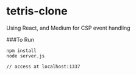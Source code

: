 # tetris-clone
Using React, and Medium for CSP event handling

###To Run

```
npm install
node server.js

// access at localhost:1337
```
